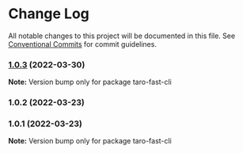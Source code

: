 # Change Log

All notable changes to this project will be documented in this file.
See [Conventional Commits](https://conventionalcommits.org) for commit guidelines.

### [1.0.3](https://github.com/kityandhero/taro-fast-framework/compare/taro-fast-cli@1.0.2...taro-fast-cli@1.0.3) (2022-03-30)

**Note:** Version bump only for package taro-fast-cli





### 1.0.2 (2022-03-23)

### 1.0.1 (2022-03-23)

**Note:** Version bump only for package taro-fast-cli
